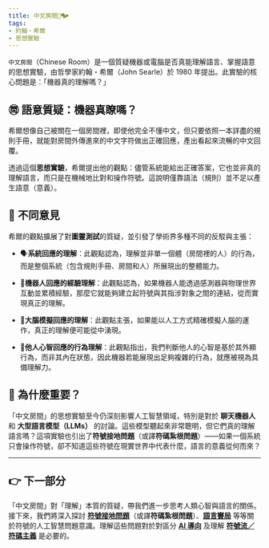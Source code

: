 ```yaml
---
title: 中文房間🧱🗫
tags:
- 約翰・希爾
- 思想實驗
---
```

`中文房間`（Chinese Room）是一個質疑機器或電腦是否真能理解語言、掌握語意的思想實驗，由哲學家約翰・希爾（John Searle）於 1980 年提出。此實驗的核心問題是：「機器真的理解嗎？」

## ㉄ 語意質疑：機器真瞭嗎？

希爾想像自己被關在一個房間裡，即使他完全不懂中文，但只要依照一本詳盡的規則手冊，就能對房間外傳進來的中文字符做出正確回應，產出看起來流暢的中文回覆。

透過這個**思想實驗**，希爾提出他的觀點：儘管系統能給出正確答案，它也並非真的理解語言，而只是在機械地比對和操作符號。這說明僅靠語法（規則）並不足以產生語意（意義）。

## 🔗 不同意見

希爾的觀點擴展了對**圖靈測試**的質疑，並引發了學術界多種不同的反駁與主張：

- 🗣️**系統回應的理解**：此觀點認為，理解並非單一個體（房間裡的人）的行為，而是整個系統（包含規則手冊、房間和人）所展現出的整體能力。
    
- 🤖**機器人回應的經驗理解**：此觀點認為，如果機器人能透過感測器與物理世界互動並累積經驗，那麼它就能夠建立起符號與其指涉對象之間的連結，從而實現真正的理解。
    
- 🧠**大腦模擬回應的理解**：此觀點主張，如果能以人工方式精確模擬人腦的運作，真正的理解便可能從中湧現。
    
- 🧍**他人心智回應的行為理解**：此觀點指出，我們判斷他人的心智是基於其外顯行為，而非其內在狀態，因此機器若能展現出足夠複雜的行為，就應被視為具備理解力。

## 📌 為什麼重要？

「中文房間」的思想實驗至今仍深刻影響人工智慧領域，特別是對於 **聊天機器人** 和 **大型語言模型（LLMs）** 的討論。這些模型聽起來非常聰明，但它們真的理解語言嗎？這項實驗也引出了**符號接地問題**（或譯**符碼紮根問題**）——如果一個系統只會操作符號，卻不知道這些符號在現實世界中代表什麼，語言的意義從何而來？

***

## 👉 下一部分

「中文房間」對「理解」本質的質疑，帶我們進一步思考人類心智與語言的關係。接下來，我們將深入探討 **[符號接地問題](01-03-Symbol_Grounding_Problem.zh-hant)**（或譯**符碼紮根問題**）、**[語言賽局](01-07-Language_Games.zh-hant)** 等等關於符號的人工智慧問題意識。理解這些問題對於對區分 **[AI 導向](05----ai_orientations.zh-hant)** 及理解 **[符號流／符碼主義](02-01-symbolic_ai.zh-hant)** 是必要的。
